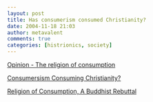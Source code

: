 ```yaml
---
layout: post
title: Has consumerism consumed Christianity?
date: 2004-11-18 21:03
author: metavalent
comments: true
categories: [histrionics, society]
---
```

<a href="http://www.thepanamanews.com/pn/v_07/issue_09/opinion_04.html">Opinion - The religion of consumption</a>

<a href="http://www.livingroom.org.au/blog/archives/the_biggest_threat_to_the_church.php">Consumersism Consuming Christianity?</a>

<a href="http://www.bpf.org/html/resources_and_links/think_sangha/papers_and_viewpoints/papers/loy_watts_religion/loy_watts_religion.html">Religion of Consumption, A Buddhist Rebuttal</a>



